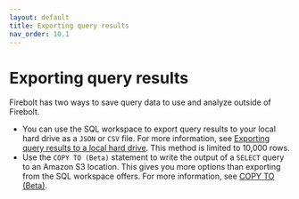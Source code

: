 ```yaml
---
layout: default
title: Exporting query results
nav_order: 10.1
---
```


# Exporting query results

Firebolt has two ways to save query data to use and analyze outside of Firebolt.

* You can use the SQL workspace to export query results to your local hard drive as a `JSON` or `CSV` file. For more information, see [Exporting query results to a local hard drive](/using-the-sql-workspace/using-the-sql-workspace.md#exporting-results-to-a-local-hard-drive). This method is limited to 10,000 rows.
* Use the `COPY TO (Beta)` statement to write the output of a `SELECT` query to an Amazon S3 location. This gives you more options than exporting from the SQL workspace offers. For more information, see [COPY TO (Beta)](/sql-reference/commands/dml-commands.md#copy-to-beta).
